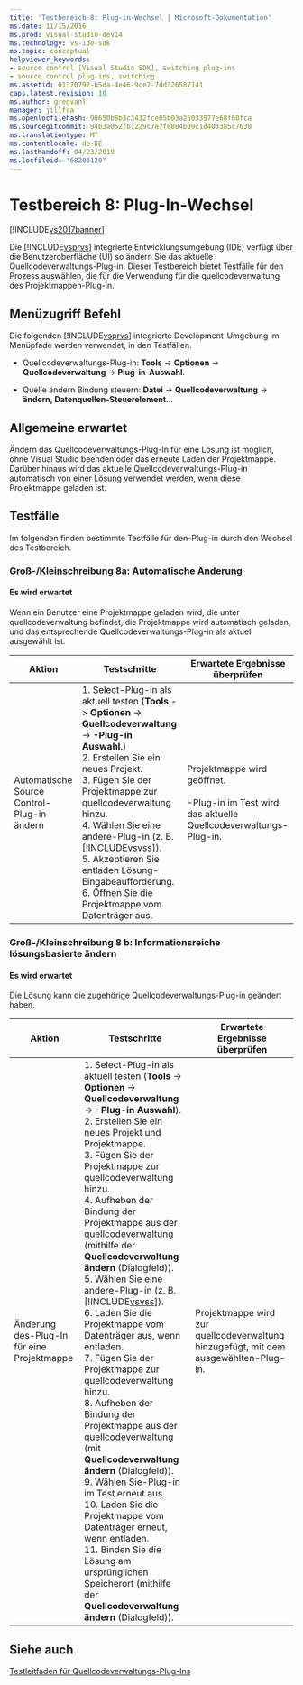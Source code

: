 ```yaml
---
title: 'Testbereich 8: Plug-in-Wechsel | Microsoft-Dokumentation'
ms.date: 11/15/2016
ms.prod: visual-studio-dev14
ms.technology: vs-ide-sdk
ms.topic: conceptual
helpviewer_keywords:
- source control [Visual Studio SDK], switching plug-ins
- source control plug-ins, switching
ms.assetid: 01370792-b5da-4e46-9ce2-7dd326587141
caps.latest.revision: 10
ms.author: gregvanl
manager: jillfra
ms.openlocfilehash: 90650b8b3c3432fce05b03a25033977e68f60fca
ms.sourcegitcommit: 94b3a052fb1229c7e7f8804b09c1d403385c7630
ms.translationtype: MT
ms.contentlocale: de-DE
ms.lasthandoff: 04/23/2019
ms.locfileid: "68203120"
---
```

# <a name="test-area-8-plug-in-switching"></a>Testbereich 8: Plug-In-Wechsel
[!INCLUDE[vs2017banner](../../includes/vs2017banner.md)]

Die [!INCLUDE[vsprvs](../../includes/vsprvs-md.md)] integrierte Entwicklungsumgebung (IDE) verfügt über die Benutzeroberfläche (UI) so ändern Sie das aktuelle Quellcodeverwaltungs-Plug-in. Dieser Testbereich bietet Testfälle für den Prozess auswählen, die für die Verwendung für die quellcodeverwaltung des Projektmappen-Plug-in.  
  
## <a name="command-menu-access"></a>Menüzugriff Befehl  
 Die folgenden [!INCLUDE[vsprvs](../../includes/vsprvs-md.md)] integrierte Development-Umgebung im Menüpfade werden verwendet, in den Testfällen.  
  
- Quellcodeverwaltungs-Plug-in: **Tools** -> **Optionen** -> **Quellcodeverwaltung** -> **Plug-in-Auswahl**.  
  
- Quelle ändern Bindung steuern: **Datei** -> **Quellcodeverwaltung** -> **ändern, Datenquellen-Steuerelement**...  
  
## <a name="common-expected-behavior"></a>Allgemeine erwartet  
 Ändern das Quellcodeverwaltungs-Plug-In für eine Lösung ist möglich, ohne Visual Studio beenden oder das erneute Laden der Projektmappe. Darüber hinaus wird das aktuelle Quellcodeverwaltungs-Plug-in automatisch von einer Lösung verwendet werden, wenn diese Projektmappe geladen ist.  
  
## <a name="test-cases"></a>Testfälle  
 Im folgenden finden bestimmte Testfälle für den-Plug-in durch den Wechsel des Testbereich.  
  
### <a name="case-8a-automatic-change"></a>Groß-/Kleinschreibung 8a: Automatische Änderung  
  
#### <a name="expected-behavior"></a>Es wird erwartet  
 Wenn ein Benutzer eine Projektmappe geladen wird, die unter quellcodeverwaltung befindet, die Projektmappe wird automatisch geladen, und das entsprechende Quellcodeverwaltungs-Plug-in als aktuell ausgewählt ist.  
  
|Aktion|Testschritte|Erwartete Ergebnisse überprüfen|  
|------------|----------------|--------------------------------|  
|Automatische Source Control-Plug-in ändern|1.  Select-Plug-in als aktuell testen (**Tools** -> **Optionen** -> **Quellcodeverwaltung** ->  **-Plug-in Auswahl**.)<br />2.  Erstellen Sie ein neues Projekt.<br />3.  Fügen Sie der Projektmappe zur quellcodeverwaltung hinzu.<br />4.  Wählen Sie eine andere-Plug-in (z. B. [!INCLUDE[vsvss](../../includes/vsvss-md.md)]).<br />5.  Akzeptieren Sie entladen Lösung-Eingabeaufforderung.<br />6.  Öffnen Sie die Projektmappe vom Datenträger aus.|Projektmappe wird geöffnet.<br /><br /> -Plug-in im Test wird das aktuelle Quellcodeverwaltungs-Plug-in.|  
  
### <a name="case-8b-solution-based-change"></a>Groß-/Kleinschreibung 8 b: Informationsreiche lösungsbasierte ändern  
  
#### <a name="expected-behavior"></a>Es wird erwartet  
 Die Lösung kann die zugehörige Quellcodeverwaltungs-Plug-in geändert haben.  
  
|Aktion|Testschritte|Erwartete Ergebnisse überprüfen|  
|------------|----------------|--------------------------------|  
|Änderung des-Plug-In für eine Projektmappe|1.  Select-Plug-in als aktuell testen (**Tools** -> **Optionen** -> **Quellcodeverwaltung** ->  **-Plug-in Auswahl**).<br />2.  Erstellen Sie ein neues Projekt und Projektmappe.<br />3.  Fügen Sie der Projektmappe zur quellcodeverwaltung hinzu.<br />4.  Aufheben der Bindung der Projektmappe aus der quellcodeverwaltung (mithilfe der **Quellcodeverwaltung ändern** (Dialogfeld)).<br />5.  Wählen Sie eine andere-Plug-in (z. B. [!INCLUDE[vsvss](../../includes/vsvss-md.md)]).<br />6.  Laden Sie die Projektmappe vom Datenträger aus, wenn entladen.<br />7.  Fügen Sie der Projektmappe zur quellcodeverwaltung hinzu.<br />8.  Aufheben der Bindung der Projektmappe aus der quellcodeverwaltung (mit **Quellcodeverwaltung ändern** (Dialogfeld)).<br />9. Wählen Sie-Plug-in im Test erneut aus.<br />10. Laden Sie die Projektmappe vom Datenträger erneut, wenn entladen.<br />11. Binden Sie die Lösung am ursprünglichen Speicherort (mithilfe der **Quellcodeverwaltung ändern** (Dialogfeld)).|Projektmappe wird zur quellcodeverwaltung hinzugefügt, mit dem ausgewählten-Plug-in.|  
  
## <a name="see-also"></a>Siehe auch  
 [Testleitfaden für Quellcodeverwaltungs-Plug-Ins](../../extensibility/internals/test-guide-for-source-control-plug-ins.md)
